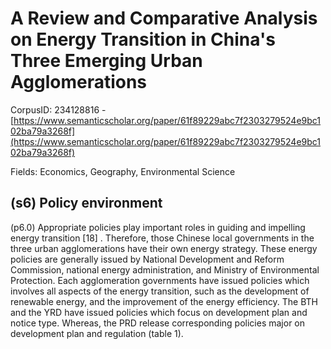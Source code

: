 # A Review and Comparative Analysis on Energy Transition in China's Three Emerging Urban Agglomerations

CorpusID: 234128816 - [https://www.semanticscholar.org/paper/61f89229abc7f2303279524e9bc102ba79a3268f](https://www.semanticscholar.org/paper/61f89229abc7f2303279524e9bc102ba79a3268f)

Fields: Economics, Geography, Environmental Science

## (s6) Policy environment
(p6.0) Appropriate policies play important roles in guiding and impelling energy transition [18] . Therefore, those Chinese local governments in the three urban agglomerations have their own energy strategy. These energy policies are generally issued by National Development and Reform Commission, national energy administration, and Ministry of Environmental Protection. Each agglomeration governments have issued policies which involves all aspects of the energy transition, such as the development of renewable energy, and the improvement of the energy efficiency. The BTH and the YRD have issued policies which focus on development plan and notice type. Whereas, the PRD release corresponding policies major on development plan and regulation (table  1). 
